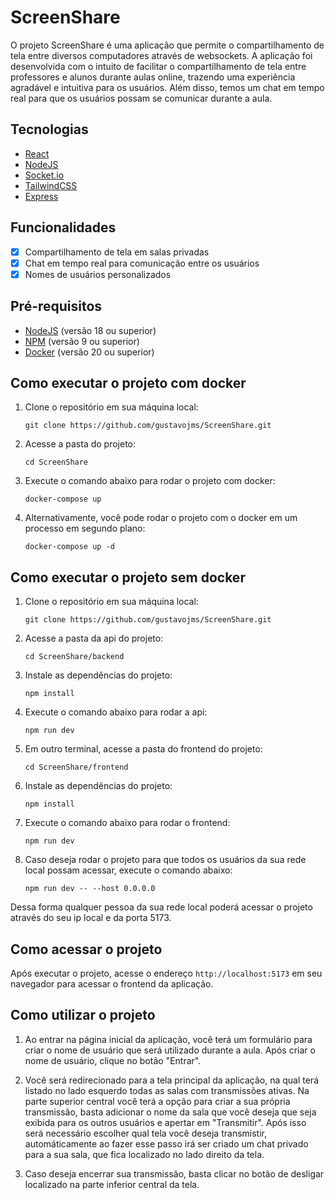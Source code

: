 # ScreenShare

O projeto ScreenShare é uma aplicação que permite o compartilhamento de tela entre diversos computadores através de websockets. A aplicação foi desenvolvida com o intuito de facilitar o compartilhamento de tela entre professores e alunos durante aulas online, trazendo uma experiência agradável e intuitiva para os usuários. Além disso, temos um chat em tempo real para que os usuários possam se comunicar durante a aula.

## Tecnologias

- [React](https://reactjs.org/)
- [NodeJS](https://nodejs.org/en/)
- [Socket.io](https://socket.io/)
- [TailwindCSS](https://tailwindcss.com/)
- [Express](https://expressjs.com/pt-br/)

## Funcionalidades

- [x] Compartilhamento de tela em salas privadas
- [x] Chat em tempo real para comunicação entre os usuários
- [x] Nomes de usuários personalizados

## Pré-requisitos

- [NodeJS](https://nodejs.org/en/) (versão 18 ou superior)
- [NPM](https://www.npmjs.com/get-npm) (versão 9 ou superior)
- [Docker](https://www.docker.com/) (versão 20 ou superior)

## Como executar o projeto com docker

1. Clone o repositório em sua máquina local:
    
    ```git clone https://github.com/gustavojms/ScreenShare.git``` 

2. Acesse a pasta do projeto:
    
    ```cd ScreenShare```

3. Execute o comando abaixo para rodar o projeto com docker:
    
    ```docker-compose up```

4. Alternativamente, você pode rodar o projeto com o docker em um processo em segundo plano:
        
    ```docker-compose up -d```

## Como executar o projeto sem docker

1. Clone o repositório em sua máquina local:
    
    ```git clone https://github.com/gustavojms/ScreenShare.git```

2. Acesse a pasta da api do projeto:
    
    ```cd ScreenShare/backend```

3. Instale as dependências do projeto:
    
    ```npm install```

4. Execute o comando abaixo para rodar a api:
    
    ```npm run dev```

5. Em outro terminal, acesse a pasta do frontend do projeto:
    
    ```cd ScreenShare/frontend```

6. Instale as dependências do projeto:
    
    ```npm install```

7. Execute o comando abaixo para rodar o frontend:
    
    ```npm run dev```

8. Caso deseja rodar o projeto para que todos os usuários da sua rede local possam acessar, execute o comando abaixo:
    
    ```npm run dev -- --host 0.0.0.0```

Dessa forma qualquer pessoa da sua rede local poderá acessar o projeto através do seu ip local e da porta 5173.

## Como acessar o projeto

Após executar o projeto, acesse o endereço ```http://localhost:5173``` em seu navegador para acessar o frontend da aplicação.

## Como utilizar o projeto

1. Ao entrar na página inicial da aplicação, você terá um formulário para criar o nome de usuário que será utilizado durante a aula. Após criar o nome de usuário, clique no botão "Entrar".

2. Você será redirecionado para a tela principal da aplicação, na qual terá listado no lado esquerdo todas as salas com transmissões ativas. Na parte superior central você terá a opção para criar a sua própria transmissão, basta adicionar o nome da sala que você deseja que seja exibida para os outros usuários e apertar em "Transmitir". Após isso será necessário escolher qual tela você deseja transmistir, automáticamente ao fazer esse passo irá ser criado um chat privado para a sua sala, que fica localizado no lado direito da tela.

3. Caso deseja encerrar sua transmissão, basta clicar no botão de desligar localizado na parte inferior central da tela.